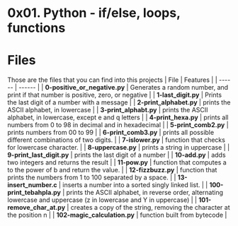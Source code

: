 # 0x01. Python - if/else, loops, functions

# Files
Those are the files that you can find into this projects
| File | Features |
| ------ | ------ |
| **0-positive_or_negative.py** | Generates a random number, and print if that number is positive, zero, or negative |
| **1-last_digit.py** | Prints the last digit of a number with a message |
| **2-print_alphabet.py** | prints the ASCII alphabet, in lowercase |
| **3-print_alphabt.py** | prints the ASCII alphabet, in lowercase, except e and q letters |
| **4-print_hexa.py** | prints all numbers from 0 to 98 in decimal and in hexadecimal |
| **5-print_comb2.py** | prints numbers from 00 to 99 |
| **6-print_comb3.py** | prints all possible different combinations of two digits. |
| **7-islower.py** | function that checks for lowercase character. |
| **8-uppercase.py** | prints a string in uppercase |
| **9-print_last_digit.py** | prints the last digit of a number |
| **10-add.py** | adds two integers and returns the result |
| **11-pow.py** | function that computes a to the power of b and return the value. |
| **12-fizzbuzz.py** | function that prints the numbers from 1 to 100 separated by a space. |
| **13-insert_number.c** | inserts a number into a sorted singly linked list. |
| **100-print_tebahpla.py** | prints the ASCII alphabet, in reverse order, alternating lowercase and uppercase (z in lowercase and Y in uppercase) |
| **101-remove_char_at.py** | creates a copy of the string, removing the character at the position n |
| **102-magic_calculation.py** | function built from bytecode |